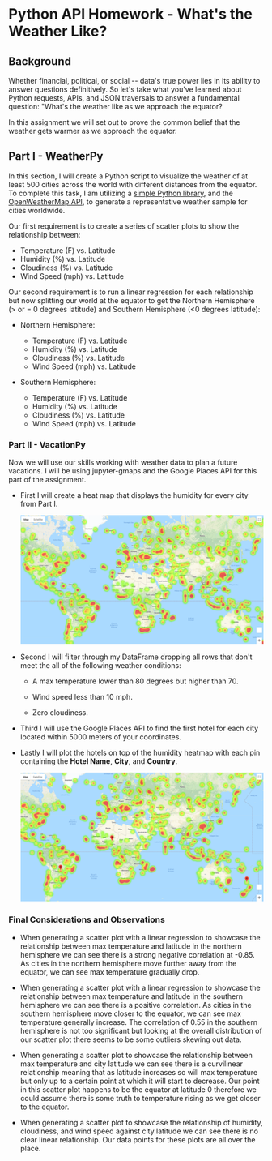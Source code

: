 # Python API Homework - What's the Weather Like?

## Background

Whether financial, political, or social -- data's true power lies in its ability to answer questions definitively. So let's take what you've learned about Python requests, APIs, and JSON traversals to answer a fundamental question: "What's the weather like as we approach the equator?

In this assignment we will set out to prove the common belief that the weather gets warmer as we approach the equator.

## Part I - WeatherPy

In this section, I will create a Python script to visualize the weather of at least 500 cities across the world with different distances from the equator. To complete this task, I am utilizing a [simple Python library](https://pypi.python.org/pypi/citipy), and the [OpenWeatherMap API](https://openweathermap.org/api), to generate a representative weather sample for cities worldwide.

Our first requirement is to create a series of scatter plots to show the relationship between:

* Temperature (F) vs. Latitude
* Humidity (%) vs. Latitude
* Cloudiness (%) vs. Latitude
* Wind Speed (mph) vs. Latitude

Our second requirement is to run a linear regression for each relationship but now splitting our world at the equator to get the Northern Hemisphere (> or = 0 degrees latitude) and Southern Hemisphere (<0 degrees latitude):

* Northern Hemisphere: 
    * Temperature (F) vs. Latitude
    * Humidity (%) vs. Latitude
    * Cloudiness (%) vs. Latitude
    * Wind Speed (mph) vs. Latitude

* Southern Hemisphere: 
    * Temperature (F) vs. Latitude
    * Humidity (%) vs. Latitude
    * Cloudiness (%) vs. Latitude
    * Wind Speed (mph) vs. Latitude

### Part II - VacationPy

Now we will use our skills working with weather data to plan a future vacations. I will be using jupyter-gmaps and the Google Places API for this part of the assignment.

* First I will create a heat map that displays the humidity for every city from Part I.

  ![heatmap](images/heatmap.png)

* Second I will filter through my DataFrame dropping all rows that don't meet the all of the following weather conditions:

  * A max temperature lower than 80 degrees but higher than 70.

  * Wind speed less than 10 mph.

  * Zero cloudiness.

* Third I will use the Google Places API to find the first hotel for each city located within 5000 meters of your coordinates.

* Lastly I will plot the hotels on top of the humidity heatmap with each pin containing the **Hotel Name**, **City**, and **Country**.

  ![hotel_markers](images/hotel_markers.png)

### Final Considerations and Observations

* When generating a scatter plot with a linear regression to showcase the relationship between max temperature and latitude in the northern hemisphere we can see there is a strong negative correlation at -0.85. As cities in the northern hemisphere move further away from the equator, we can see max temperature gradually drop. 

* When generating a scatter plot with a linear regression to showcase the relationship between max temperature and latitude in the southern hemisphere we can see there is a positive correlation. As cities in the southern hemisphere move closer to the equator, we can see max temperature generally increase. The correlation of 0.55 in the southern hemisphere is not too significant but looking at the overall distribution of our scatter plot there seems to be some outliers skewing out data. 

* When generating a scatter plot to showcase the relationship between max temperature and city latitude we can see there is a curvilinear relationship meaning that as latitude increases so will max temperature but only up to a certain point at which it will start to decrease. Our point in this scatter plot happens to be the equator at latitude 0 therefore we could assume there is some truth to temperature rising as we get closer to the equator.  

* When generating a scatter plot to showcase the relationship of humidity, cloudiness, and wind speed against city latitude we can see there is no clear linear relationship. Our data points for these plots are all over the place. 

